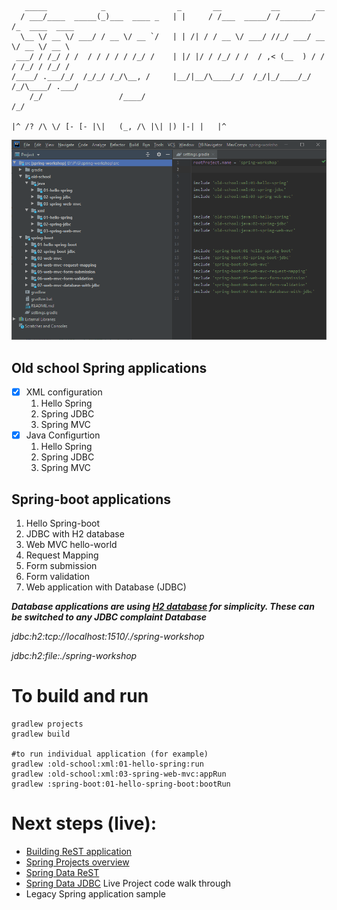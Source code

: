 ```
   _____            _                _       __           __        __                
  / ___/____  _____(_)___  ____ _   | |     / /___  _____/ /_______/ /_  ____  ____   
  \__ \/ __ \/ ___/ / __ \/ __ `/   | | /| / / __ \/ ___/ //_/ ___/ __ \/ __ \/ __ \ 
 ___/ / /_/ / /  / / / / / /_/ /    | |/ |/ / /_/ / /  / ,< (__  ) / / / /_/ / /_/ / 
/____/ .___/_/  /_/_/ /_/\__, /     |__/|__/\____/_/  /_/|_/____/_/ /_/\____/ .___/   
    /_/                 /____/                                             /_/        

|^ /? /\ \/ [- [- |\|   (_, /\ |\| |) |-| |   |^
```

![project](project.png)

## Old school Spring applications
-[x] XML configuration
  1. Hello Spring
  2. Spring JDBC
  3. Spring MVC
-[x] Java Configurtion
  1. Hello Spring
  2. Spring JDBC
  3. Spring MVC
## Spring-boot applications
1. Hello Spring-boot
2. JDBC with H2 database
3. Web MVC hello-world
4. Request Mapping
5. Form submission
6. Form validation
7. Web application with Database (JDBC)

_**Database applications are using [H2 database](https://h2database.com/) for simplicity. These can be switched to any JDBC complaint Database**_

_jdbc:h2:tcp://localhost:1510/./spring-workshop_

_jdbc:h2:file:./spring-workshop_

# To build and run

```shell script
gradlew projects
gradlew build

#to run individual application (for example)
gradlew :old-school:xml:01-hello-spring:run
gradlew :old-school:xml:03-spring-web-mvc:appRun
gradlew :spring-boot:01-hello-spring-boot:bootRun
```

# Next steps (live):

- [Building ReST application](https://spring.io/guides/gs/rest-service/)
- [Spring Projects overview](https://spring.io/projects)
- [Spring Data ReST](https://spring.io/projects/spring-data-rest)
- [Spring Data JDBC](https://spring.io/projects/spring-data-jdbc) Live Project code walk through
- Legacy Spring application sample

